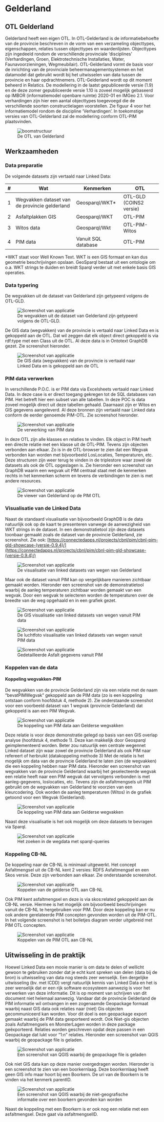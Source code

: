 # Gelderland 


## OTL Gelderland
Gelderland heeft een eigen OTL. In OTL-Gelderland is de informatiebehoefte van de provincie beschreven in de vorm van een verzameling objecttypes, eigenschappen, relaties tussen objecttypes en waardenlijsten. Objecttypes zijn ingedeeld rondom de verschillende provinciale ‘disciplines’ (Verhardingen, Groen, Elektrotechnische Installaties, Water, Faunavoorzieningen, Wegmeubilair). OTL-Gelderland vormt de basis voor de inrichting van de provinciale beheermanagementsystemen en het datamodel dat gebruikt wordt bij het uitwisselen van data tussen de provincie en haar opdrachtnemers. 
OTL-Gelderland wordt op dit moment beheerd in Relatics. De modellering in de laatst gepubliceerde versie (1.9) en de deze zomer gepubliceerde versie 1.10 is zoveel mogelijk gebaseerd op IMBOR (informatiemodel openbare ruimte) 2020-01 en IMGeo 2.1. Voor verhardingen zijn hier een aantal objecttypes toegevoegd die de verschillende soorten constructielagen voorstellen. Zie figuur 4 voor het informatiemodel rondom de discipline ‘Verhardingen’. In toekomstige versies van OTL-Gelderland zal de modellering conform OTL-PIM plaatsvinden.


<figure id="figure">
  <img src="h/media/gelderland_otl.png" alt="boomstructuur" />
  <figcaption>De OTL van Gelderland</figcaption>
</figure>

## Werkzaamheden

### Data preparatie
De volgende datasets zijn vertaald naar Linked Data:

|  #  |  Wat  |  Kenmerken  |  OTL  |
|-----|-----|-----|-----|
|  1  |	Wegvakken dataset van de provincie gelderland  |  Geosparql/WKT*  |  OTL-GLD (COINS2 versie)  |
|  2  |  Asfaltplakken GIS  |  Geosparql/WKT  |  OTL-PIM  |
|  3  |  Witos data  |  Geosparql/Wkt  |  OTL-PIM-Witos  |
|  4  |  PIM data  |  Vanuit SQL database  |  OTL-PIM  |  

*WKT staat voor Well Known Text. WKT is een GIS formaat en kan dus geometrie beschrijvingen opslaan. GeoSparql bestaat uit een ontologie om o.a. WKT strings te duiden en breidt Sparql verder uit met enkele basis GIS operaties.


### Data typering
De wegvakken uit de dataset van Gelderland zijn getypeerd volgens de OTL-GLD. 

<figure id="figure">
  <img src="h/media/data_gelderland.png" alt="Screenshot van applicatie" />
  <figcaption>De wegvakken uit de dataset van Gelderland zijn getypeerd volgens de OTL-GLD. </figcaption>
</figure>

De GIS data (wegvakken) van de provincie is vertaald naar Linked Data en is gekoppeld aan de OTL. Dat wil zeggen dat elk object direct gekoppeld is via rdf:type met een Class uit de OTL. Al deze data is in Ontotext GraphDB gezet. Zie screenshot hieronder.

<figure id="figure">
  <img src="h/media/gisdata_gelderland.png" alt="Screenshot van applicatie" />
  <figcaption>De GIS data (wegvakken) van de provincie is vertaald naar Linked Data en is gekoppeld aan de OTL</figcaption>
</figure>

### PIM data verwerken
In verschillende P.O.C. is er PIM data via Excelsheets vertaald naar Linked Data. In deze case is er direct toegang gekregen tot de SQL databases van PIM. Het betreft hier een subset van alle tabellen. In deze POC is data zoveel mogelijk direct uit deze tabellen gehaald. Daarnaast zijn er Witos en GIS gegevens aangeleverd. Al deze bronnen zijn vertaald naar Linked data conform de eerder genoemde PIM-OTL. Zie screenshot hieronder. 


<figure id="figure">
  <img src="h/media/pim_data_gelderland.png" alt="Screenshot van applicatie" />
  <figcaption>De verwerking van PIM data</figcaption>
</figure>


In deze OTL zijn alle klasses en relaties te vinden. Elk object in PIM heeft een directe relatie met een klasse uit de OTL-PIM. Tevens zijn objecten verbonden aan elkaar. Zo is in de OTL-browser te zien dat een Wegvak verbonden kan worden met bijvoorbeeld LosLocaties, Temperaturen, etc. Deze structuren zijn weer terug te vinden in de triplestore waar zowel de datasets als ook de OTL opgeslagen is. Zie hieronder een screenshot van GraphDB waarin een wegvak uit PIM centraal staat met de kenmerken rechts in het kenmerken scherm en tevens de verbindingen te zien is met andere resources.

<figure id="figure">
  <img src="h/media/pim_viewer_gelderland.png" alt="Screenshot van applicatie" />
  <figcaption>De viewer van Gelderland op de PIM OTL</figcaption>
</figure>

### Visualisatie van de Linked Data

Naast de standaard visualisatie van bijvoorbeeld GraphDB is de data natuurlijk ook op de kaart te presenteren vanwege de aanwezigheid van WKT strings in de dataset. In een demonstratietool zijn deze datasets toonbaar gemaakt zoals de dataset van de provincie Gelderland, zie screenshot. 
Zie ook:  [https://connectedapps.nl/projects/cbnl/pim/cbnl-pim-gld-showcase-(versie-0.9.4)/](https://connectedapps.nl/projects/cbnl/pim/cbnl-pim-gld-showcase-(versie-0.9.4)/)


<figure id="figure">
  <img src="h/media/visualisatie_wegdata_gelderland.png" alt="Screenshot van applicatie" />
  <figcaption>De visualisatie van linked datasets van wegen van Gelderland</figcaption>
</figure>

Maar ook de dataset vanuit PIM kan op vergelijkbare manieren zichtbaar gemaakt worden. Hieronder een screenshot van de demonstratietool waarbij de aanleg temperaturen zichtbaar worden gemaakt van een wegvak. Door een wegvak te selecteren worden de temperaturen over de breedte van de weg opgehaald en in een grafiek gezet. 

<figure id="figure">
  <img src="h/media/visualisatie_pimdata_gelderland.png" alt="Screenshot van applicatie" />
  <figcaption>De GIS visualisatie van linked datasets van wegen vanuit PIM data</figcaption>
</figure>

<figure id="figure">
  <img src="h/media/visualisatie_pimdata_gelderland2.png" alt="Screenshot van applicatie" />
  <figcaption>De luchtfoto visualisatie van linked datasets van wegen vanuit PIM data</figcaption>
</figure>

<figure id="figure">
  <img src="h/media/pim-asfalt-voorbeeld.png" alt="Screenshot van applicatie" />
  <figcaption>Gedetailleerde Asfalt gegevens vanuit PIM</figcaption>
</figure>

### Koppelen van de data


#### Koppeling wegvakken-PIM
De wegvakken van de provincie Gelderland zijn via een relatie met de naam “bevatPIMWegvak” gekoppeld aan de PIM data (zo is een koppeling ontstaan conform hoofdstuk 4, methode 2). Zie onderstaande screenshot voor een voorbeeld dataset van 1 wegvak (provincie Gelderland) dat gekoppeld is aan een PIM Wegvak.

<figure id="figure">
  <img src="h/media/koppeling_gelderland_pimdata.png" alt="Screenshot van applicatie" />
  <figcaption>De koppeling van PIM data aan Gelderse wegvakken</figcaption>
</figure>

Deze relatie is voor deze demonstratie gelegd op basis van een GIS overlap analyse (hoofdstuk 4, methode 1). Deze kan makkelijk door Geosparql geimplementeerd worden. Beter zou natuurlijk een centrale wegennet Linked dataset zijn waar zowel de provincie Gelderland als ook PIM naar refereert of herbruikt (datakoppeling methode 3)
Met de relatie is het mogelijk om data van de provincie Gelderland te laten zien (de wegvakken) die een koppeling hebben naar PIM data. Hieronder een screenshot van wegvakken van de provincie Gelderland waarbij het geselecteerde wegvak een relatie heeft naar een PIM wegvak dat vervolgens verbonden is met aanleg-gegevens,  loslocaties, etc. Tevens zijn de asfaltmengsels uit PIM gebruikt om de wegvakken van Gelderland te voorzien van een kleurcodering. Ook worden de aanleg temperaturen (Witos) in de grafiek getoond voor een Wegvak (Gelderland).

<figure id="figure">
  <img src="h/media/visualisatie_koppeling_gelderland_pimdata.png" alt="Screenshot van applicatie" />
  <figcaption>De koppeling van PIM data aan Gelderse wegvakken</figcaption>
</figure>

Naast deze visualisatie is het ook mogelijk om deze datasets te bevragen via Sparql. 

<figure id="figure">
  <img src="h/media/sparql-queries_gelderland.png" alt="Screenshot van applicatie" />
  <figcaption>Het zoeken in de wegdata met sparql-queries</figcaption>
</figure>

### Koppeling CB-NL
De koppeling naar de CB-NL is minimaal uitgewerkt. Het concept Asfaltmengsel uit de CB-NL kent 2 versies: RDFS Asfaltmengsel en een Skos versie. Deze zijn verbonden aan elkaar. Zie onderstaande screenshot.

<figure id="figure">
  <img src="h/media/cbnl-koppeling_gelderland.png" alt="Screenshot van applicatie" />
  <figcaption>Koppelen van de gelderse OTL aan CB-NL</figcaption>
</figure>

Ook PIM kent asfaltmengsel en deze is via skos:related gekoppeld aan de CB-NL versie. Hiermee is het mogelijk om bijvoorbeeld beschrijvingen vanuit de CB-NL te hergebruiken voor PIM. Door deze koppeling kan er nu ook andere gerelateerde PIM concepten gevonden worden uit de PIM-OTL. In het volgende screenshot is het bolletjes diagram verder uitgebreid met PIM OTL concepten.

<figure id="figure">
  <img src="h/media/cbnl-koppeling_pim.png" alt="Screenshot van applicatie" />
  <figcaption>Koppelen van de PIM OTL aan CB-NL</figcaption>
</figure>

## Uitwisseling in de praktijk
Hoewel Linked Data een mooie manier is om data te delen of wellicht gewoon te gebruiken zonder dat je echt kunt spreken van delen (data bij de bron) is uitwisseling van data nog steeds zeer wenselijk. Een dergelijke uitwisseling (bv. met ICDD) vergt natuurlijk kennis van Linked Data en het is zeer wenselijk dat er een rijk software ecosysteem aanwezig is voor het verwerken van deze informatie. Dit is op moment van schrijven van dit document niet helemaal aanwezig. Vandaar dat de provincie Gelderland de PIM informatie wil ontvangen in een zogenaamde Geopackage formaat waarbij naast GIS data ook relaties naar (niet) Gis objecten gecommuniceerd kan worden.
Voor dit doel is een geopackage export gemaakt waarbij de PIM data gexporteerd wordt. Ook Niet-gis objecten zoals Asfaltmengsels en MonsterLagen worden in deze package geëxporteerd. Relaties worden geschreven opdat deze passen in een Geopackage dat lukt voor “1:n” relaties. 
Hieronder een screenshot van QGIS waarbij de geopackage file is geladen. 

<figure id="figure">
  <img src="h/media/geopackage_qgis.png" alt="Screenshot van applicatie" />
  <figcaption>Een screenshot van QGIS waarbij de geopackage file is geladen</figcaption>
</figure>

Ook niet GIS data kan op deze manier overgedragen worden. Hieronder is een screenshot te zien van een boorkernlaag. Deze boorkernlaag heeft geen GIS info maar hoort bij een Boorkern. De uri van de Boorkern is te vinden via het kenmerk parentID. 

<figure id="figure">
  <img src="h/media/boorkern_koppeling.png" alt="Screenshot van applicatie" />
  <figcaption>Een screenshot van QGIS waarbij de niet-geografische informatie over een boorkern gevonden kan worden</figcaption>
</figure>

Naast de koppeling met een Boorkern is er ook nog een relatie met een asfaltmengsel. Deze gaat via asfaltmengselID.


